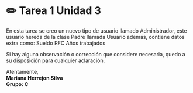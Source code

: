 # ✏️ Tarea 1 Unidad 3

En esta tarea se creo un nuevo tipo de usuario llamado Administrador, este usuario hereda de la clase Padre llamada Usuario además, contiene datos extra como:
Sueldo
RFC
Años trabajados

Si hay alguna observación o corrección que considere necesaria, quedo a su disposición para cualquier aclaración.


Atentamente,  
**Mariana Herrejon Silva**       
                **Grupo: C**

